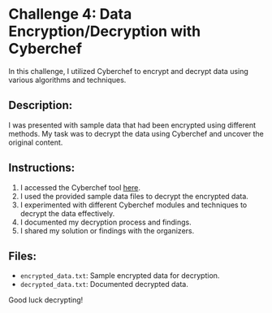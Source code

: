 # Challenge 4: Data Encryption/Decryption with Cyberchef

In this challenge, I utilized Cyberchef to encrypt and decrypt data using various algorithms and techniques.

## Description:
I was presented with sample data that had been encrypted using different methods. My task was to decrypt the data using Cyberchef and uncover the original content.

## Instructions:
1. I accessed the Cyberchef tool [here](https://gchq.github.io/CyberChef/).
2. I used the provided sample data files to decrypt the encrypted data.
3. I experimented with different Cyberchef modules and techniques to decrypt the data effectively.
4. I documented my decryption process and findings.
5. I shared my solution or findings with the organizers.

## Files:
- `encrypted_data.txt`: Sample encrypted data for decryption.
- `decrypted_data.txt`: Documented decrypted data.

Good luck decrypting!
